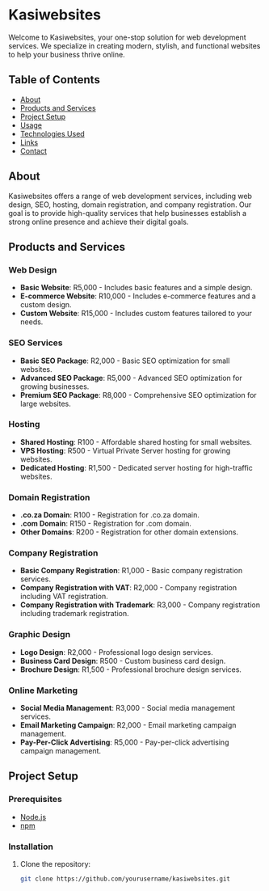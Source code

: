 # Kasiwebsites

Welcome to Kasiwebsites, your one-stop solution for web development services. We specialize in creating modern, stylish, and functional websites to help your business thrive online.

## Table of Contents

- [About](#about)
- [Products and Services](#products-and-services)
- [Project Setup](#project-setup)
- [Usage](#usage)
- [Technologies Used](#technologies-used)
- [Links](#links)
- [Contact](#contact)

## About

Kasiwebsites offers a range of web development services, including web design, SEO, hosting, domain registration, and company registration. Our goal is to provide high-quality services that help businesses establish a strong online presence and achieve their digital goals.

## Products and Services

### Web Design

- **Basic Website**: R5,000 - Includes basic features and a simple design.
- **E-commerce Website**: R10,000 - Includes e-commerce features and a custom design.
- **Custom Website**: R15,000 - Includes custom features tailored to your needs.

### SEO Services

- **Basic SEO Package**: R2,000 - Basic SEO optimization for small websites.
- **Advanced SEO Package**: R5,000 - Advanced SEO optimization for growing businesses.
- **Premium SEO Package**: R8,000 - Comprehensive SEO optimization for large websites.

### Hosting

- **Shared Hosting**: R100 - Affordable shared hosting for small websites.
- **VPS Hosting**: R500 - Virtual Private Server hosting for growing websites.
- **Dedicated Hosting**: R1,500 - Dedicated server hosting for high-traffic websites.

### Domain Registration

- **.co.za Domain**: R100 - Registration for .co.za domain.
- **.com Domain**: R150 - Registration for .com domain.
- **Other Domains**: R200 - Registration for other domain extensions.

### Company Registration

- **Basic Company Registration**: R1,000 - Basic company registration services.
- **Company Registration with VAT**: R2,000 - Company registration including VAT registration.
- **Company Registration with Trademark**: R3,000 - Company registration including trademark registration.

### Graphic Design

- **Logo Design**: R2,000 - Professional logo design services.
- **Business Card Design**: R500 - Custom business card design.
- **Brochure Design**: R1,500 - Professional brochure design services.

### Online Marketing

- **Social Media Management**: R3,000 - Social media management services.
- **Email Marketing Campaign**: R2,000 - Email marketing campaign management.
- **Pay-Per-Click Advertising**: R5,000 - Pay-per-click advertising campaign management.

## Project Setup

### Prerequisites

- [Node.js](https://nodejs.org/)
- [npm](https://www.npmjs.com/)

### Installation

1. Clone the repository:
   ```bash
   git clone https://github.com/yourusername/kasiwebsites.git
